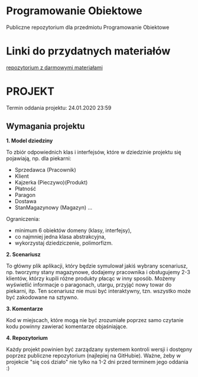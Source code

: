 # Programowanie Obiektowe
Publiczne repozytorium dla przedmiotu Programowanie Obiektowe

# Linki do przydatnych materiałów
[repozytorium z darmowymi materiałami](https://github.com/EbookFoundation)

# PROJEKT

Termin oddania projektu: 24.01.2020 23:59
## Wymagania projektu

**1. Model dziedziny**

To zbiór odpowiednich klas i interfejsów, które w dziedzinie projektu się pojawiają, np. dla piekarni:
* Sprzedawca (Pracownik)
* Klient
* Kajzerka (Pieczywo)(Produkt)
* Płatność
* Paragon
* Dostawa
* StanMagazynowy (Magazyn) ...

Ograniczenia:
* minimum 6 obiektów domeny (klasy, interfejsy),
* co najmniej jedna klasa abstrakcyjna,
* wykorzystaj dziedziczenie, polimorfizm.


**2. Scenariusz**

To główny plik aplikacji, który będzie symulował jakiś wybrany scenariusz, np. tworzymy stany magazynowe, dodajemy pracownika i obsługujemy 2-3 klientów, którzy kupili różne produkty płacąc w inny sposób. Możemy wyświetlić informacje o paragonach, utargu, przyjąć nowy towar do piekarni, itp. 
Ten scenariusz nie musi być interaktywny, tzn. wszystko może być zakodowane na sztywno.


**3. Komentarze**

Kod w miejscach, które mogą nie być zrozumiałe poprzez samo czytanie kodu powinny zawierać komentarze objaśniające.


**4. Repozytorium**

Każdy projekt powinien być zarządzany systemem kontroli wersji i dostępny poprzez publiczne repozytorium (najlepiej na GitHubie). Ważne, żeby w projekcie "się coś działo" nie tylko na 1-2 dni przed terminem jego oddania :)
